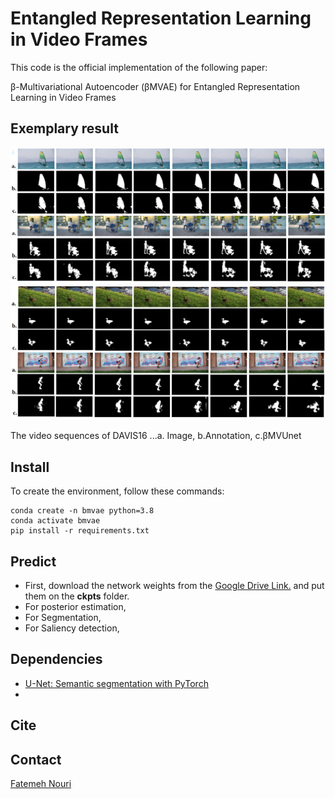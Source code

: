 
# Entangled Representation Learning in Video Frames

This code is the official implementation of the following paper:

&beta;-Multivariational Autoencoder (&beta;MVAE) for Entangled Representation Learning in Video Frames

## Exemplary result

![Time Consistency2](./examples/vid_seq2.png)
![Time Consistency3](./examples/vid_seq3.png)

The video sequences of DAVIS16 ...a. Image, b.Annotation, c.&beta;MVUnet

## Install

To create the environment, follow these commands:

```
conda create -n bmvae python=3.8
conda activate bmvae
pip install -r requirements.txt
```


## Predict

+ First, download the network weights from the [Google Drive Link.](https://drive.google.com/drive/folders/1RE_5KmpD3_SPUyp54ddLiPXCxMGDes24?usp=sharing) and put them on the **ckpts** folder. 
+ For posterior estimation,
+ For Segmentation, 
+ For Saliency detection, 





## Dependencies

+ [U-Net: Semantic segmentation with PyTorch](https://github.com/milesial/Pytorch-UNet)
+ 


## Cite



## Contact
[Fatemeh Nouri](mailto:nourifatemeh1@gmail.com)


